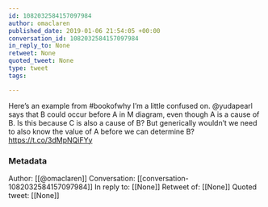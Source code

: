 ```yaml
---
id: 1082032584157097984
author: omaclaren
published_date: 2019-01-06 21:54:05 +00:00
conversation_id: 1082032584157097984
in_reply_to: None
retweet: None
quoted_tweet: None
type: tweet
tags:

---
```


Here’s an example from #bookofwhy I’m a little confused on. @yudapearl says that B could occur before A in M diagram, even though A is a cause of B. Is this because C is also a cause of B? But generically wouldn’t we need to also know the value of A before we can determine B? https://t.co/3dMpNQiFYy

### Metadata

Author: [[@omaclaren]]
Conversation: [[conversation-1082032584157097984]]
In reply to: [[None]]
Retweet of: [[None]]
Quoted tweet: [[None]]
